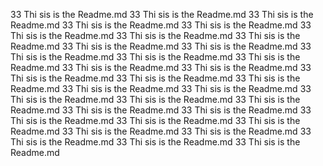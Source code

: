 33 Thi sis is the Readme.md
33 Thi sis is the Readme.md
33 Thi sis is the Readme.md
33 Thi sis is the Readme.md
33 Thi sis is the Readme.md
33 Thi sis is the Readme.md
33 Thi sis is the Readme.md
33 Thi sis is the Readme.md
33 Thi sis is the Readme.md
33 Thi sis is the Readme.md
33 Thi sis is the Readme.md
33 Thi sis is the Readme.md
33 Thi sis is the Readme.md
33 Thi sis is the Readme.md
33 Thi sis is the Readme.md
33 Thi sis is the Readme.md
33 Thi sis is the Readme.md
33 Thi sis is the Readme.md
33 Thi sis is the Readme.md
33 Thi sis is the Readme.md
33 Thi sis is the Readme.md
33 Thi sis is the Readme.md
33 Thi sis is the Readme.md
33 Thi sis is the Readme.md
33 Thi sis is the Readme.md
33 Thi sis is the Readme.md
33 Thi sis is the Readme.md
33 Thi sis is the Readme.md
33 Thi sis is the Readme.md
33 Thi sis is the Readme.md
33 Thi sis is the Readme.md
33 Thi sis is the Readme.md
33 Thi sis is the Readme.md

